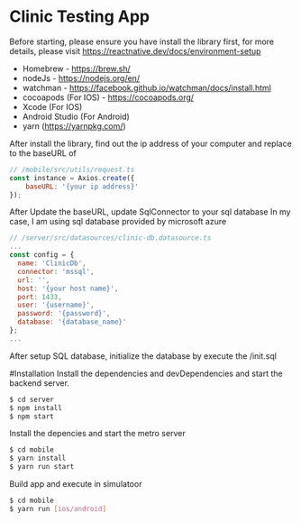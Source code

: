 # Clinic Testing App

Before starting, please ensure you have install the library first, for more details, please visit https://reactnative.dev/docs/environment-setup
 - Homebrew - https://brew.sh/
 - nodeJs - https://nodejs.org/en/
 - watchman - https://facebook.github.io/watchman/docs/install.html
 - cocoapods (For IOS) - https://cocoapods.org/
 - Xcode (For IOS)
 - Android Studio (For Android)
 - yarn (https://yarnpkg.com/)

After install the library, find out the ip address of your computer and replace to the baseURL of 
```javascript
// /mobile/src/utils/request.ts
const instance = Axios.create({
    baseURL: '{your ip address}'
});
```

After Update the baseURL, update SqlConnector to your sql database
In my case, I am using sql database provided by microsoft azure
```javascript
// /server/src/datasources/clinic-db.datasource.ts
...
const config = {
  name: 'ClinicDb',
  connector: 'mssql',
  url: '',
  host: '{your host name}',
  port: 1433,
  user: '{username}',
  password: '{password}',
  database: '{database_name}'
};
...
```

After setup SQL database, initialize the database by execute the /init.sql
 
#Installation
Install the dependencies and devDependencies and start the backend server.
```bash
$ cd server
$ npm install
$ npm start
```

Install the depencies and start the metro server
```bash
$ cd mobile
$ yarn install
$ yarn run start
```

Build app and execute in simulatoor
```bash
$ cd mobile
$ yarn run [ios/android]
```
